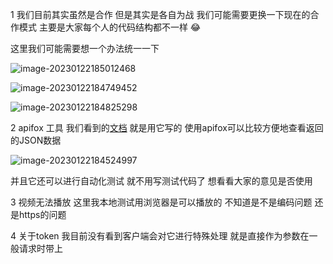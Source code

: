 

1 我们目前其实虽然是合作 但是其实是各自为战 我们可能需要更换一下现在的合作模式 主要是大家每个人的代码结构都不一样 😂 

这里我们可能需要想一个办法统一一下 

![image-20230122185012468](http://81.68.91.70:3000/api/image/1674384612.webp)

![image-20230122184749452](http://81.68.91.70:3000/api/image/1674384469.webp)

![image-20230122184825298](http://81.68.91.70:3000/api/image/1674384505.webp)



2 apifox 工具 我们看到的[文档](https://www.apifox.cn/apidoc/shared-09d88f32-0b6c-4157-9d07-a36d32d7a75c/api-50707524) 就是用它写的 使用apifox可以比较方便地查看返回的JSON数据 

![image-20230122184524997](http://81.68.91.70:3000/api/image/1674384325.webp)

并且它还可以进行自动化测试 就不用写测试代码了 想看看大家的意见是否使用

3 视频无法播放 这里我本地测试用浏览器是可以播放的  不知道是不是编码问题 还是https的问题 

4 关于token 我目前没有看到客户端会对它进行特殊处理 就是直接作为参数在一般请求时带上 



